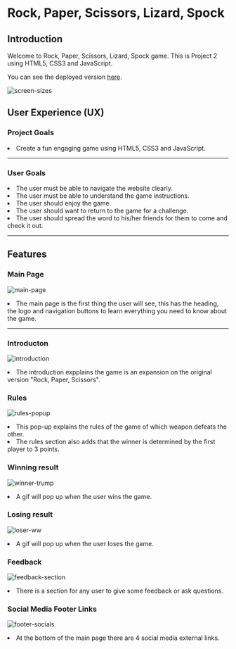 # Rock, Paper, Scissors, Lizard, Spock
## Introduction
Welcome to Rock, Paper, Scissors, Lizard, Spock game.
This is Project 2 using HTML5, CSS3 and JavaScript.

You can see the deployed version [here](https://conorm96.github.io/rock-paper-scissors-lizard-spock/).

![screen-sizes](assets/images/screen-sizes.jpg)

## User Experience (UX)
### Project Goals 
<li> Create a fun engaging game using HTML5, CSS3 and JavaScript.
<hr>

### User Goals
<li> The user must be able to navigate the website clearly.
<li> The user must be able to understand the game instructions.
<li> The user should enjoy the game.
<li> The user should want to return to the game for a challenge.
<li> The user should spread the word to his/her friends for them to come and check it out.
<hr>

## Features
### Main Page
![main-page](assets/images/main-page.PNG)
<li> The main page is the first thing the user will see, this has the heading, the logo and navigation buttons to learn everything you need to know about the game.
<hr>

### Introducton
![introduction](assets/images/introduction.PNG)
<li> The introduction expplains the game is an expansion on the original version "Rock, Paper, Scissors".

### Rules
![rules-popup](assets/images/rules-popup.jpg)
<li> This pop-up explains the rules of the game of which weapon defeats the other.
<li> The rules section also adds that the winner is determined by the first player to 3 points.

### Winning result
![winner-trump](assets/images/winner-trump.PNG)
<li> A gif will pop up when the user wins the game.

### Losing result
![loser-ww](assets/images/loser-ww.PNG)
<li> A gif will pop up when the user loses the game.

### Feedback
![feedback-section](assets/images/feedback-section.jpg)
<li> There is a section for any user to give some feedback or ask questions.

### Social Media Footer Links
![footer-socials](assets/images/footer-socials.jpg)
<li> At the bottom of the main page there are 4 social media external links.